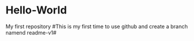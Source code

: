 # Hello-World
My first repository
#This is my first time to use github and create a branch namend readme-v1#
